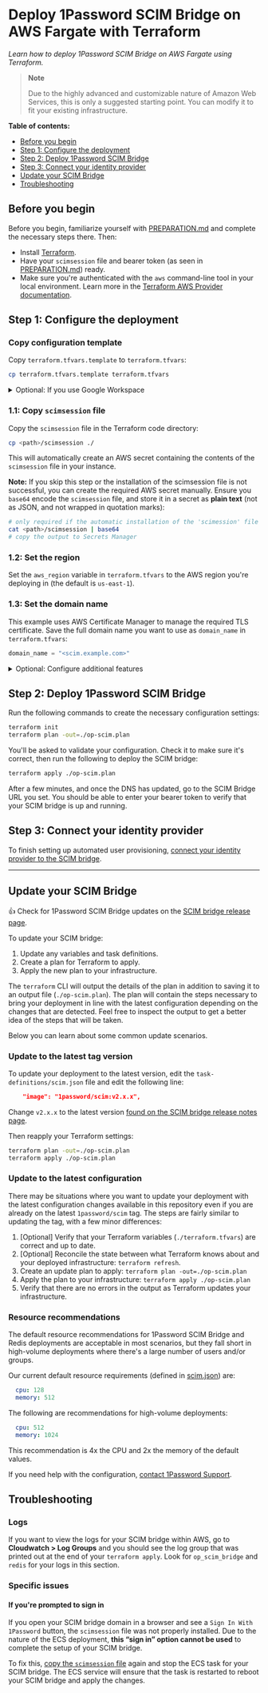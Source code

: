# Deploy 1Password SCIM Bridge on AWS Fargate with Terraform

*Learn how to deploy 1Password SCIM Bridge on AWS Fargate using Terraform.*

> **Note**
>
> Due to the highly advanced and customizable nature of Amazon Web Services, this is only a suggested starting point. You can modify it to fit your existing infrastructure.

**Table of contents:**

- [Before you begin](#before-you-begin)
- [Step 1: Configure the deployment](#step-1-configure-the-deployment)
- [Step 2: Deploy 1Password SCIM Bridge](#step-2-deploy-1password-scim-bridge)
- [Step 3: Connect your identity provider](#step-3-connect-your-identity-provider)
- [Update your SCIM Bridge](#update-your-scim-bridge)
- [Troubleshooting](#troubleshooting)

## Before you begin

Before you begin, familiarize yourself with [PREPARATION.md](/PREPARATION.md) and complete the necessary steps there. Then:

- Install [Terraform](https://www.terraform.io/downloads).
- Have your `scimsession` file and bearer token (as seen in [PREPARATION.md](/PREPARATION.md)) ready.
- Make sure you're authenticated with the `aws` command-line tool in your local environment. Learn more in the [Terraform AWS Provider documentation](https://registry.terraform.io/providers/hashicorp/aws/latest/docs).

## Step 1: Configure the deployment

### Copy configuration template

Copy `terraform.tfvars.template` to `terraform.tfvars`:

```bash
cp terraform.tfvars.template terraform.tfvars
```

<details>
  <summary>Optional: If you use Google Workspace</summary>

### Copy Google Workspace credentials

Copy the `workspace-settings.json` template file to this Terraform code directory:

```bash
cp ../beta/workspace-settings.json ./workspace-settings.json
```
Edit this file and add the respective values for each variable (see our [Google Workspace documentation](https://support.1password.com/scim-google-workspace/)).

Copy your `workspace-credentials.json` file to this Terraform code directory:

```bash
cp <path>/workspace-credentials.json ./workspace-credentials.json
```

### Enable Google Workspace configuration

Uncommment this line in `terraform.tfvars`:

```terraform
using_google_workspace = true
```

</details>

### 1.1: Copy `scimsession` file

Copy the `scimsession` file in the Terraform code directory:

```bash
cp <path>/scimsession ./
```

This will automatically create an AWS secret containing the contents of the `scimsession` file in your instance.

**Note:** If you skip this step or the installation of the scimsession file is not successful, you can create the required AWS secret manually. Ensure you `base64` encode the `scimsession` file, and store it in a secret as **plain text** (not as JSON, and not wrapped in quotation marks):

```bash
# only required if the automatic installation of the 'scimession' file is not successful
cat <path>/scimsession | base64
# copy the output to Secrets Manager
```

### 1.2: Set the region

Set the `aws_region` variable in `terraform.tfvars` to the AWS region you're deploying in (the default is `us-east-1`).

### 1.3: Set the domain name

This example uses AWS Certificate Manager to manage the required TLS certificate. Save the full domain name you want to use as `domain_name` in `terraform.tfvars`:

```terraform
domain_name = "<scim.example.com>"
```

<details>
  <summary>Optional: Configure additional features</summary>

### 1.4: Use an existing ACM wildcard certificate

If you would like to use an existing wildcard certificate in AWS Certificate Manager (`*.example.com`), uncommment this line in `terraform.tfvars`:

```terraform
wildcard_cert = true
```

### 1.5: External DNS

This deployment example uses Route 53 to create the required DNS record by default. If you are using another DNS provider, uncommment this line in `terraform.tfvars`:

```terraform
using_route53 = false
```

Create a CNAME record pointing to the `loadbalancer-dns-name` output printed out from `terraform apply`.

### 1.6: Use an existing VPC

This deployment example uses the default VPC for your AWS region. If you would like to specify another VPC to use instead, set the value in the `vpc_name` in `terraform.tfvars`:

```terraform
vpc_name           = "<name_of_VPC>"
```

### 1.7: Specify a name prefix

If you'd like to specify a common prefix for naming all supported AWS resources created by Terraform, set the value in the `name_prefix` variable in `terraform.tfvars`:

```terraform
name_prefix        = "<prefix>"
```

### 1.8: Set a log retention period

The deployment example retains logs indefinitely by default. If you'd like to set a different retention period, specify a number of days in the `log_retention_days` variable in `terraform.tfvars`:

```terraform
log_retention_days = <number_of_days>

```

### 1.9: Apply additional tags

To apply additional tags to all supported AWS resources created by Terraform, add keys and values to the `tags` variable in `terraform.tfvars`:

```terraform
tags = {
  <key1> = "<some_value>"
  <key2> = "<some_value>"
  …
}
```

</details>

## Step 2: Deploy 1Password SCIM Bridge

Run the following commands to create the necessary configuration settings:

```bash
terraform init
terraform plan -out=./op-scim.plan
```

You'll be asked to validate your configuration. Check it to make sure it's correct, then run the following to deploy the SCIM bridge:

```bash
terraform apply ./op-scim.plan
```

After a few minutes, and once the DNS has updated, go to the SCIM Bridge URL you set. You should be able to enter your bearer token to verify that your SCIM bridge is up and running.

## Step 3: Connect your identity provider

To finish setting up automated user provisioning, [connect your identity provider to the SCIM bridge](https://support.1password.com/scim/#step-3-connect-your-identity-provider).

---

## Update your SCIM Bridge

👍 Check for 1Password SCIM Bridge updates on the [SCIM bridge release page](https://app-updates.agilebits.com/product_history/SCIM).

To update your SCIM bridge:

1. Update any variables and task definitions.
2. Create a plan for Terraform to apply.
3. Apply the new plan to your infrastructure.

The `terraform` CLI will output the details of the plan in addition to saving it to an output file (`./op-scim.plan`). The plan will contain the steps necessary to bring your deployment in line with the latest configuration depending on the changes that are detected. Feel free to inspect the output to get a better idea of the steps that will be taken.

Below you can learn about some common update scenarios.

### Update to the latest tag version

To update your deployment to the latest version, edit the `task-definitions/scim.json` file and edit the following line:

```json
    "image": "1password/scim:v2.x.x",
```

Change `v2.x.x` to the latest version [found on the SCIM bridge release notes page](https://app-updates.agilebits.com/product_history/SCIM).

Then reapply your Terraform settings:

```bash
terraform plan -out=./op-scim.plan
terraform apply ./op-scim.plan
```

### Update to the latest configuration

There may be situations where you want to update your deployment with the latest configuration changes available in this repository even if you are already on the latest `1password/scim` tag. The steps are fairly similar to updating the tag, with a few minor differences:

1. [Optional] Verify that your Terraform variables (`./terraform.tfvars`) are correct and up to date.
2. [Optional] Reconcile the state between what Terraform knows about and your deployed infrastructure: `terraform refresh`.
3. Create an update plan to apply: `terraform plan -out=./op-scim.plan`
4. Apply the plan to your infrastructure: `terraform apply ./op-scim.plan`
5. Verify that there are no errors in the output as Terraform updates your infrastructure.

### Resource recommendations

The default resource recommendations for 1Password SCIM Bridge and Redis deployments are acceptable in most scenarios, but they fall short in high-volume deployments where there's a large number of users and/or groups.

Our current default resource requirements (defined in [scim.json](https://github.com/1Password/scim-examples/blob/master/aws-ecsfargate-terraform/task-definitions/scim.json#L5)) are:

```yaml
  cpu: 128
  memory: 512
```

The following are recommendations for high-volume deployments:

```yaml
  cpu: 512
  memory: 1024
```

This recommendation is 4x the CPU and 2x the memory of the default values.

If you need help with the configuration, [contact 1Password Support](https://support.1password.com/contact/).

## Troubleshooting

### Logs

If you want to view the logs for your SCIM bridge within AWS, go to **Cloudwatch > Log Groups** and you should see the log group that was printed out at the end of your `terraform apply`. Look for `op_scim_bridge` and `redis` for your logs in this section.

### Specific issues

#### If you're prompted to sign in

If you open your SCIM bridge domain in a browser and see a `Sign In With 1Password` button, the `scimsession` file was not properly installed. Due to the nature of the ECS deployment, **this “sign in” option cannot be used** to complete the setup of your SCIM bridge.

To fix this, [copy the `scimsession` file](#copy-`scimsession`-file) again and stop the ECS task for your SCIM bridge. The ECS service will ensure that the task is restarted to reboot your SCIM bridge and apply the changes.
